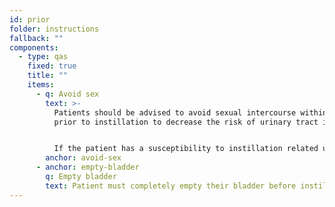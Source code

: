 ```yaml
---
id: prior
folder: instructions
fallback: ""
components:
  - type: qas
    fixed: true
    title: ""
    items:
      - q: Avoid sex
        text: >-
          Patients should be advised to avoid sexual intercourse within 24 hours
          prior to instillation to decrease the risk of urinary tract infection.


          I﻿f the patient has a susceptibility to instillation related urinary tract infection, 3-day sexual abstinence and/or antibiotic prophylaxis should be considered.
        anchor: avoid-sex
      - anchor: empty-bladder
        q: Empty bladder
        text: Patient must completely empty their bladder before instillation.
---
```


